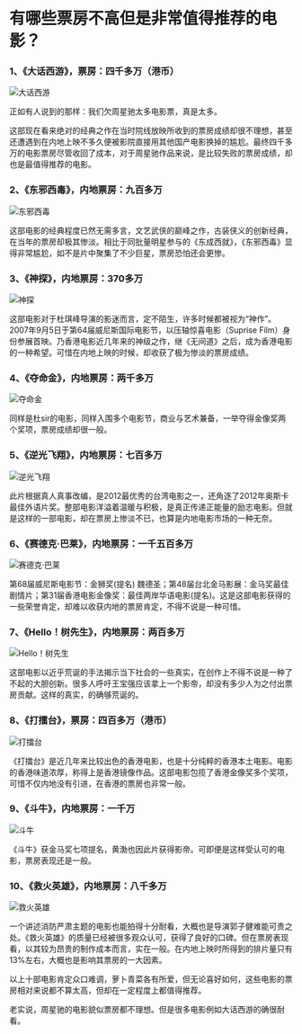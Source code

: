 有哪些票房不高但是非常值得推荐的电影？
=====================================

### 1、《大话西游》，票房：四千多万（港币）

![大话西游](http://biang.io/biangpic/blog/af71065a576c29ae8e91ee70748b6472.jpg)

正如有人说到的那样：我们欠周星驰太多电影票，真是太多。

这部现在看来绝对的经典之作在当时院线放映所收到的票房成绩却很不理想，甚至还遭遇到在内地上映不多久便被影院直接用其他国产电影换掉的尴尬。最终四千多万的电影票房尽管收回了成本，对于周星驰作品来说，是比较失败的票房成绩，却也是最值得推荐的电影。

### 2、《东邪西毒》，内地票房：九百多万

![东邪西毒](http://biang.io/biangpic/blog/0d32cdb734483c799dd7a1be101e6206.jpg)

这部电影的经典程度已然无需多言，文艺武侠的巅峰之作，古装侠义的创新经典，在当年的票房却极其惨淡。相比于同批量明星参与的《东成西就》，《东邪西毒》显得非常尴尬，如不是片中聚集了不少巨星，票房恐怕还会更惨。

### 3、《神探》，内地票房：370多万

![神探](http://biang.io/biangpic/blog/7efc03a99fda0e20134dc06fedb3ca5f.jpg)

这部电影对于杜琪峰导演的影迷而言，定不陌生，许多时候都被视为“神作”。2007年9月5日于第64届威尼斯国际电影节，以压轴惊喜电影（Suprise Film）身份参展首映。乃香港电影近几年来的神级之作，继《无间道》之后，成为香港电影的一种希望。可惜在内地上映的时候，却收获了极为惨淡的票房成绩。

### 4、《夺命金》，内地票房：两千多万

![夺命金](http://biang.io/biangpic/blog/f0e650a1cf32863012f2ead36d5b7d47.jpg)

同样是杜sir的电影，同样入围多个电影节，商业与艺术兼备，一举夺得金像奖两个奖项，票房成绩却很一般。

### 5、《逆光飞翔》，内地票房：七百多万

![逆光飞翔](http://biang.io/biangpic/blog/61416d550cf1316a4882cc2c9a8856e7.jpg)

此片根据真人真事改编，是2012最优秀的台湾电影之一，还角逐了2012年奥斯卡最佳外语片奖。整部电影洋溢着温暖与积极，是真正传递正能量的励志电影。但就是这样的一部电影，却在票房上惨淡不已，也算是内地电影市场的一种无奈。

### 6、《赛德克·巴莱》，内地票房：一千五百多万

![赛德克·巴莱](http://biang.io/biangpic/blog/3255634c2b45dac000678bf2ee73ae4a.jpg)

第68届威尼斯电影节：金狮奖(提名) 魏德圣；第48届台北金马影展：金马奖最佳剧情片；第31届香港电影金像奖：最佳两岸华语电影(提名)。这是这部电影获得的一些荣誉肯定，却难以收获内地的票房肯定，不得不说是一种可惜。

### 7、《Hello！树先生》，内地票房：两百多万

![Hello！树先生](http://biang.io/biangpic/blog/7a1dc71dc7f03b23f06c8b384dda73ba.jpg)

这部电影以近乎荒诞的手法揭示当下社会的一些真实，在创作上不得不说是一种了不起的大胆创新。很多人呼吁王宝强应该拿上一个影帝，却没有多少人为之付出票房贡献。这样的真实，的确够荒诞的。

### 8、《打擂台》，票房：四百多万（港币）

![打擂台](http://biang.io/biangpic/blog/17ea9eac79f0eeec6ad18379ee90d325.jpg)

《打擂台》是近几年来比较出色的香港电影，也是十分纯粹的香港本土电影。电影的香港味道浓厚，称得上是香港镜像作品。这部电影包揽了香港金像奖多个奖项，可惜不仅内地没有引进，在香港的票房也非常一般。

### 9、《斗牛》，内地票房：一千万

![斗牛](http://biang.io/biangpic/blog/2c3c8aaf2b39f9bb3c2a49e62b9a8ee4.jpg)

《斗牛》获金马奖七项提名，黄渤也因此片获得影帝。可即便是这样受认可的电影，票房表现还是一般。

### 10、《救火英雄》，内地票房：八千多万

![救火英雄](http://biang.io/biangpic/blog/dbfbab34203791ca7c2704322481744d.jpg)

一个讲述消防严肃主题的电影也能拍得十分耐看，大概也是导演郭子健难能可贵之处。《救火英雄》的质量已经被很多观众认可，获得了良好的口碑。但在票房表现看，以其较为昂贵的制作成本而言，实在一般。在内地上映时所得到的排片量只有13%左右，大概也是影响其票房的一大因素。

以上十部电影肯定众口难调，萝卜青菜各有所爱，但无论喜好如何，这些电影的票房相对来说都不算太高，但却在一定程度上都值得推荐。

老实说，周星驰的电影貌似票房都不理想。但是很多电影例如大话西游的确很耐看。
